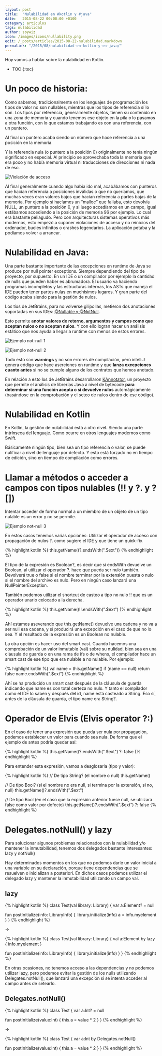 ```yaml
---
layout: post
title:  "Nulabilidad en #kotlin y #java"
date:   2015-08-22 00:00:00 +0100
category: articulos
tags: nulabilidad
author: soywiz
icon: /images/icons/nullability.png
edit: /_posts/articles/2015-08-22-nulabilidad.markdown
permalink: "/2015/08/nulabilidad-en-kotlin-y-en-java/"
---
```


Hoy vamos a hablar sobre la nulabilidad en Kotlin.

* TOC
{:toc}

# Un poco de historia:
Como sabemos, tradicionalmente en los lenguajes de programación los tipos de valor no son nullables, mientras que los tipos de referencia sí lo son. Los tipos por referencia, generalmente objetos, tienen su contenido en una zona de memoria y cuando tenemos ese objeto en la pila o lo pasamos a otra función, con lo que estamos trabajando es con una referencia, con un puntero.

Al final un puntero acaba siendo un número que hace referencia a una posición en la memoria.

Y la referencia nula (o puntero a la posición 0) originalmente no tenía ningún significado en especial. Al principio se aprovechaba toda la memoria que era poco y no había memoria virtual ni traducciones de direcciones ni nada de eso.

![Violación de acceso](/images/access-violation.jpg "Violación de acceso")

Al final generalmente cuando algo había ido mal, acabábamos con punteros que hacían referencia a posiciones inválidas o que no queríamos, que muchas veces eran valores bajos que hacían referencia a partes bajas de la memoria. Por ejemplo si hacíamos un “malloc” que fallaba, esto devolvía NULL, un puntero a la posición 0, y si luego accedíamos en un campo, igual estábamos accediendo a la posición de memoria 96 por ejemplo. Lo cual era bastante peliagudo. Pero con arquitecturas sistemas operativos más modernos, esto empezó a suponer violaciones de acceso y no reinicios del ordenador, bucles infinitos o crashes legendarios. La aplicación petaba y la podíamos volver a arrancar.

# Nulabilidad en Java:

Una parte bastante importante de las excepciones en runtime de Java se produce por null pointer exceptions. Siempre dependiendo del tipo de proyecto, por supuesto. En un IDE o un compilador por ejemplo la cantidad de nulls que pueden haber es abrumadora. El usuario va haciendo programas incompletos y las estructuras internas, los ASTs que maneja el IDE pueden tener partes nulas en muchísimos lugares. Y gran parte del código acaba siendo para la gestión de nulos.

Los tíos de JetBrains, para no volverse gilipollas, metieron dos anotaciones soportadas en sus IDEs: [@Nullable y @NotNull](https://www.jetbrains.com/idea/help/nullable-and-notnull-annotations.html).

Esto permite **anotar valores de retorno, argumentos y campos como que aceptan nulos o no aceptan nulos**. Y con ello logran hacer un análisis estático que nos ayuda a llegar a runtime con menos de estos errores.

![Ejemplo not-null 1](/images/not-null-example1.jpg "Ejemplo not-null 1")

![Ejemplo not-null 2](/images/not-null-example2.png "Ejemplo not-null 2")

Todo esto son **warnings** y no son errores de compilación, pero intelliJ genera código que hace aserciones en runtime y que **lanza excepciones cuanto antes** si no se cumple alguno de los contratos que hemos anotado.

En relación a esto los de JetBrains desarrollaron [KAnnotator](https://github.com/JetBrains/kannotator), un proyecto que permite el análisis de librerías Java a nivel de bytecode **para determinar si una función acepta o si devuelve nulos** automágicamente (basándose en la comprobación y el seteo de nulos dentro de ese código).

# Nulabilidad en Kotlin

En Kotlin, la gestión de nulabilidad está a otro nivel. Siendo una parte intrínseca del lenguaje. Como ocurre en otros lenguajes modernos como Swift.

Básicamente ningún tipo, bien sea un tipo referencia o valor, se puede nulificar a nivel de lenguaje por defecto. Y esto está forzado no en tiempo de edición, sino en tiempo de compilación como errores.

# Llamar a métodos o acceder a campos con tipos nulables (!! y ?. y ?[])

Intentar acceder de forma normal a un miembro de un objeto de un tipo nulable es un error y no se permite.

![Ejemplo not-null 3](/images/not-null-example3.png "Ejemplo not-null 3")

 En estos casos tenemos varias opciones:
 Utilizar el operador de acceso con propagación de nulos ?. como sugiere el IDE y que tiene un quick-fix.

{% highlight kotlin %}
this.getName()?.endsWith(".$ext")}
{% endhighlight %}

El tipo de la expresión es Boolean?, es decir que si endsWith devuelve un Boolean, al utilizar el operador ?. hace que pueda ser nulo también. Devolverá true o false si el nombre terminar por la extensión puesta o nulo si el nombre del archivo es nulo. Pero en ningún caso lanzará una NullPointerException.

También podemos utilizar el shortcut de casteo a tipo no nulo !! que es un operador unario colocado a la derecha.

{% highlight kotlin %}
this.getName()!!.endsWith(".$ext")
{% endhighlight %}

Ahí estamos aseverando que this.getName() devuelve una cadena y no va a ser null esa cadena, y sí producirá una excepción en el caso de que no lo sea. Y el resultado de la expresión es un Boolean no nulable.

La otra opción es hacer uso del smart cast. Cuando hacemos una comprobación de un valor inmutable (val) sobre su nulidad, bien sea en una cláusula de guarda o en una rama de ifs o de whens, el compilador hace un smart cast de ese tipo que era nulable a no nulable. Por ejemplo:

{% highlight kotlin %}
val name = this.getName()
if (name == null) return false
name.endsWith(".$ext")
{% endhighlight %}

Ahí se ha producido un smart cast después de la cláusula de guarda indicando que name es con total certeza no nulo. Y tanto el compilador como el IDE lo saben y después del id, name está casteado a String. Eso sí, antes de la cláusula de guarda, el tipo name era String?.

# Operador de Elvis (Elvis operator ?:)

En el caso de tener una expresión que pueda ser nula por propagación, podemos establecer un valor para cuando sea nula. De forma que el ejemplo de antes podría quedar así:

{% highlight kotlin %}
this.getName()?.endsWith(".$ext") ?: false
{% endhighlight %}

Para entender esta expresión, vamos a desglosarla (tipo y valor):

{% highlight kotlin %}
// De tipo String? (el nombre o null)
this.getName() 

// De tipo Bool? (si el nombre no era null, si termina por la extensión, si no, null)
this.getName()?.endsWith(".$ext")

// De tipo Bool (en el caso que la expresión anterior fuese null, se utilizará false como valor por defecto)
this.getName()?.endsWith(".$ext") ?: false
{% endhighlight %}

# Delegates.notNull() y lazy

Para solucionar algunos problemas relacionados con la nulabilidad y/o mantener la inmutabilidad, tenemos dos delegados bastante interesantes: lazy y notNull()

Hay determinados momentos en los que no podemos darle un valor inicial a una variable en su declaración, porque tiene dependencias que se resuelven o inicializan a posteriori. En dichos casos podemos utilizar el delegado lazy y mantener la inmutabilidad utilizando un campo val.

## lazy

{% highlight kotlin %}
class Test(val library: Library) {
   var a:Element? = null

   fun postInitialize(info: LibraryInfo) {
       library.initialize(info)
       a = info.myelement
   }
}
{% endhighlight %}

->

{% highlight kotlin %}
class Test(val library: Library) {
   val a:Element by lazy { info.myelement }

   fun postInitialize(info: LibraryInfo) {
       library.initialize(info)
   }
}
{% endhighlight %}

En otras ocasiones, no tenemos acceso a las dependencias y no podemos utilizar lazy, pero podemos evitar la gestión de los nulls utilizando Delegates.notNull(), que lanzará una excepción si se intenta acceder al campo antes de setearlo.

## Delegates.notNull()

{% highlight kotlin %}
class Test {
   var a:Int? = null

   fun postInitialize(value:Int) {
       this.a = value * 2
   }
}
{% endhighlight %}

->

{% highlight kotlin %}
class Test {
   var a:Int by Delegates.notNull()

   fun postInitialize(value:Int) {
       this.a = value * 2
   }
}
{% endhighlight %}
